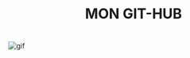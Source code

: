 
<div align="center"><h1>MON GIT-HUB<h1> </div>



![gif](https://i.pinimg.com/originals/19/6a/d9/196ad9d3122098b297d7b99ce9ff209f.gif)
